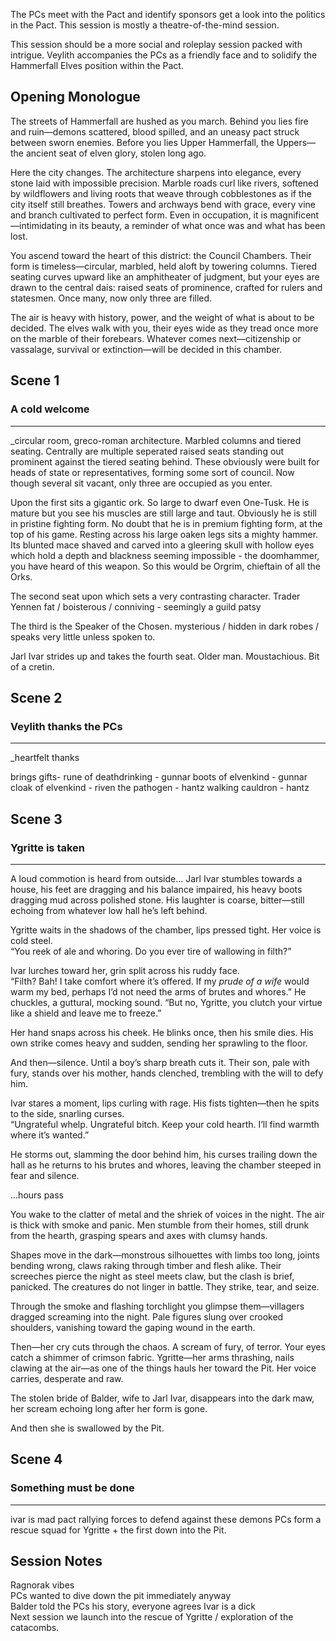 The PCs meet with the Pact and identify sponsors get a look into the politics in the Pact. This session is mostly a theatre-of-the-mind session.

This session should be a more social and roleplay session packed with intrigue. Veylith accompanies the PCs as a friendly face and to solidify the Hammerfall Elves position within the Pact.
## Opening Monologue
The streets of Hammerfall are hushed as you march. Behind you lies fire and ruin—demons scattered, blood spilled, and an uneasy pact struck between sworn enemies. Before you lies Upper Hammerfall, the Uppers—the ancient seat of elven glory, stolen long ago.

Here the city changes. The architecture sharpens into elegance, every stone laid with impossible precision. Marble roads curl like rivers, softened by wildflowers and living roots that weave through cobblestones as if the city itself still breathes. Towers and archways bend with grace, every vine and branch cultivated to perfect form. Even in occupation, it is magnificent—intimidating in its beauty, a reminder of what once was and what has been lost.

You ascend toward the heart of this district: the Council Chambers. Their form is timeless—circular, marbled, held aloft by towering columns. Tiered seating curves upward like an amphitheater of judgment, but your eyes are drawn to the central dais: raised seats of prominence, crafted for rulers and statesmen. Once many, now only three are filled.

The air is heavy with history, power, and the weight of what is about to be decided. The elves walk with you, their eyes wide as they tread once more on the marble of their forebears. Whatever comes next—citizenship or vassalage, survival or extinction—will be decided in this chamber.
## Scene 1

### A cold welcome
---
_circular room, greco-roman architecture. Marbled columns and tiered seating. Centrally are multiple seperated raised seats standing out prominent against the tiered seating behind. These obviously were built for heads of state or representatives, forming some sort of council. Now though several sit vacant, only three are occupied as you enter. 

Upon the first sits a gigantic ork. So large to dwarf even One-Tusk. He is mature but you see his muscles are still large and taut. Obviously he is still in pristine fighting form. No doubt that he is in premium fighting form, at the top of his game. Resting across his large oaken legs sits a mighty hammer. Its blunted mace shaved and carved into a gleering skull with hollow eyes which hold a depth and blackness seeming impossible - the doomhammer, you have heard of this weapon. So this would be Orgrim, chieftain of all the Orks.

The second seat upon which sets a very contrasting character. 
Trader Yennen
fat / boisterous / conniving  - seemingly a guild patsy

The third is the Speaker of the Chosen.
mysterious / hidden in dark robes / speaks very little unless spoken to.

Jarl Ivar strides up and takes the fourth seat. Older man. Moustachious. Bit of a cretin.
## Scene 2

### Veylith thanks the PCs
---
_heartfelt thanks

brings gifts-
rune of deathdrinking - gunnar
boots of elvenkind - gunnar
cloak of elvenkind - riven
the pathogen - hantz
walking cauldron - hantz
## Scene 3

### Ygritte is taken
---
A loud commotion is heard from outside... Jarl Ivar stumbles towards a house, his feet are dragging and his balance impaired, his heavy boots dragging mud across polished stone. His laughter is coarse, bitter—still echoing from whatever low hall he’s left behind. 

Ygritte waits in the shadows of the chamber, lips pressed tight. Her voice is cold steel.  
“You reek of ale and whoring. Do you ever tire of wallowing in filth?”

Ivar lurches toward her, grin split across his ruddy face.  
“Filth? Bah! I take comfort where it’s offered. If my _prude of a wife_ would warm my bed, perhaps I’d not need the arms of brutes and whores.” He chuckles, a guttural, mocking sound. “But no, Ygritte, you clutch your virtue like a shield and leave me to freeze.”

Her hand snaps across his cheek. He blinks once, then his smile dies. His own strike comes heavy and sudden, sending her sprawling to the floor.

And then—silence. Until a boy’s sharp breath cuts it. Their son, pale with fury, stands over his mother, hands clenched, trembling with the will to defy him.

Ivar stares a moment, lips curling with rage. His fists tighten—then he spits to the side, snarling curses.  
“Ungrateful whelp. Ungrateful bitch. Keep your cold hearth. I’ll find warmth where it’s wanted.”

He storms out, slamming the door behind him, his curses trailing down the hall as he returns to his brutes and whores, leaving the chamber steeped in fear and silence.

...hours pass

You wake to the clatter of metal and the shriek of voices in the night. The air is thick with smoke and panic. Men stumble from their homes, still drunk from the hearth, grasping spears and axes with clumsy hands.

Shapes move in the dark—monstrous silhouettes with limbs too long, joints bending wrong, claws raking through timber and flesh alike. Their screeches pierce the night as steel meets claw, but the clash is brief, panicked. The creatures do not linger in battle. They strike, tear, and seize.

Through the smoke and flashing torchlight you glimpse them—villagers dragged screaming into the night. Pale figures slung over crooked shoulders, vanishing toward the gaping wound in the earth.

Then—her cry cuts through the chaos. A scream of fury, of terror. Your eyes catch a shimmer of crimson fabric. Ygritte—her arms thrashing, nails clawing at the air—as one of the things hauls her toward the Pit. Her voice carries, desperate and raw.

The stolen bride of Balder, wife to Jarl Ivar, disappears into the dark maw, her scream echoing long after her form is gone.

And then she is swallowed by the Pit.
## Scene 4
### Something must be done
---
ivar is mad
pact rallying forces to defend against these demons
PCs form a rescue squad for Ygritte + the first down into the Pit.
## Session Notes

Ragnorak vibes  
PCs wanted to dive down the pit immediately anyway  
Balder told the PCs his story, everyone agrees Ivar is a dick   
Next session we launch into the rescue of Ygritte / exploration of the catacombs.
